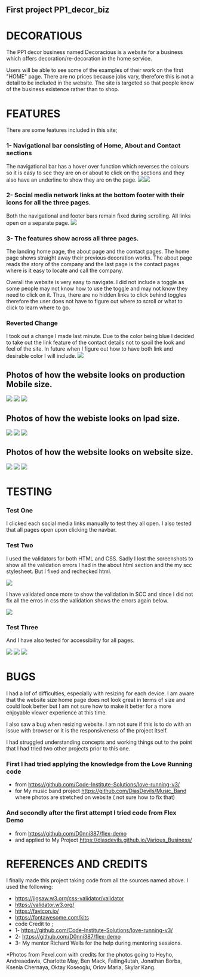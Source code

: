 ## First project PP1_decor_biz

# DECORATIOUS

The PP1 decor business named Decoracious is a website for a business which offers decoration/re-decoration in the home service.

Users will be able to see some of the examples of their work on the first "HOME" page. There are no prices because jobs vary, therefore this is not a detail to be included in the website. The site is targeted so that people know of the business existence rather than to shop.

# FEATURES

There are some features included in this site;

### 1- Navigational bar consisting of Home, About and Contact sections
The navigational bar has a hover over function which reverses the colours so it is easy to see they are on or about to click on the sections and they also have an underline to show they are on the page.
<img src="assets/images/navbar.jpg"><img src="assets/images/navbar2.jpg">

### 2- Social media network links at the bottom footer with their icons for all the three pages.
Both the navigational and footer bars remain fixed during scrolling. All links open on a separate page.
<img src="assets/images/socialmedia.jpg">

### 3- The features show across all three pages. 
The landing home page, the about page and the contact pages. The home page shows straight away their previous decoration works. The about page reads the story of the company and the last page is the contact pages where is it easy to locate and call the company.

Overall the website is very easy to navigate. I did not include a toggle as some people may not know how to use the toggle and may not know they need to click on it. Thus, there are no hidden links to click behind toggles therefore the user does not have to figure out where to scroll or what to click to learn where to go.

### Reverted Change
I took out a change I made last minute. Due to the color being blue I decided to take out the link feature of the contact details not to spoil the look and feel of the site. In future when I figure out how to have both link and desirable color I will include.
<img src="assets/images/collage.jpg">

## Photos of how the website looks on production Mobile size.
<img src="assets/images/1-mobile-screenshot.jpg">
<img src="assets/images/7-screenshot - about- mobile-size.jpg">
<img src="assets/images/6-screenshot - contact- mobile-size.jpg">

## Photos of how the webiste looks on Ipad size.
<img src="assets/images/2.2-ipad-screenshot.jpg">
<img src="assets/images/8-screenshot - about- ipad-size.jpg">
<img src="assets/images/9-screenshot - contact- ipad-size.jpg">

## Photos of how the website looks on website size.
<img src="assets/images/3-website-screenshot.jpg">
<img src="assets/images/4-screenshot - about-website-size.jpg">
<img src="assets/images/5-screenshot - contact- website-size.jpg">




# TESTING 
### Test One
I clicked each social media links manually to test they all open.
I also tested that all pages open upon clicking the navbar.

### Test Two
I used the validators for both HTML and CSS.
Sadly I lost the screenshots to show all the validation errors I had in the about html section and the my scc stylesheet. But I fixed and rechecked html.

<img src="assets/images/10-validator HTML.jpg">

I have validated once more to show the validation in SCC and since I did not fix all the erros in css the validation shows the errors again below.

<img src ="assets/images/11-validator CSS.jpg">

### Test Three
And I have also tested for accessibility for all pages.

<img src ="assets/images/12-lighthouse.jpg">
<img src ="assets/images/14-lighthouse.jpg">
<img src ="assets/images/13-lighthouse.jpg">


# BUGS
I had a lof of difficulties, especially with resizing for each device. I am aware that the website size home page does not look great in terms of size and could look better but I am not sure how to make it better for a more enjoyable viewer experience at this time.

I also saw a bug when resizing website. I am not sure if this is to do with an issue with browser or it is the responsiveness of the project itself.

I had struggled understanding concepts and working things out to the point that I had tried two other projects prior to this one.

### First I had tried applying the knowledge from the Love Running code
* from https://github.com/Code-Institute-Solutions/love-running-v3/
* for My music band project https://github.com/DiasDevils/Music_Band where photos are stretched on website ( not sure how to fix that)
### And secondly after the first attempt I tried code from Flex Demo
* from https://github.com/D0nni387/flex-demo 
* and applied to My Project https://diasdevils.github.io/Various_Business/

# REFERENCES AND CREDITS
I finally made this project taking code from all the sources named above.
I used the following:
* https://jigsaw.w3.org/css-validator/validator
* https://validator.w3.org/
* https://favicon.io/
* https://fontawesome.com/kits
* code Credit to ;
* 1- https://github.com/Code-Institute-Solutions/love-running-v3/
* 2- https://github.com/D0nni387/flex-demo 
* 3- My mentor Richard Wells for the help during mentoring sessions.

*Photos from Pexel.com with credits for the photos going to Heyho, Andreaedavis, Charlotte May, Ben Mack, Falling4utah, Jonathan Borba, Ksenia Chernaya, Oktay Koseoglu, Orlov Maria, Skylar Kang.



